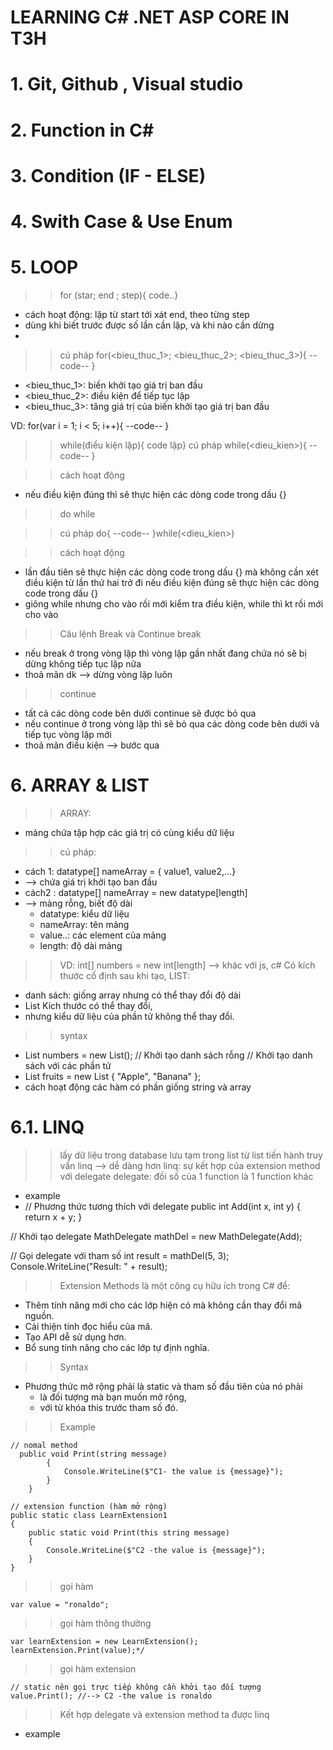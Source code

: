 ﻿
# LEARNING C# .NET ASP CORE IN T3H

# 1. Git, Github , Visual studio

# 2. Function in C#

# 3. Condition (IF - ELSE)

# 4. Swith Case & Use Enum 

# 5. LOOP
>> for (star; end ; step){ code..}
- cách hoạt động: lặp từ start tới xát end, theo từng step
- dùng khi biết trước được số lần cần lặp, và khi nào cần dừng
- 
>> cú pháp
  for(<bieu_thuc_1>; <bieu_thuc_2>; <bieu_thuc_3>){
      --code--
  }

  - <bieu_thuc_1>: biến khởi tạo giá trị ban đầu
  - <bieu_thuc_2>: điều kiện để tiếp tục lặp
  - <bieu_thuc_3>: tăng giá trị của biến khởi tạo giá trị ban đầu

  VD: for(var i = 1; i < 5; i++){
      --code--
  }

>> while(điều kiện lặp){ code lặp}
 >> cú pháp
  while(<dieu_kien>){
      --code--
  }

  >> cách hoạt động
  - nếu điều kiện đúng thì sẽ thực hiện các dòng code trong dấu {}

>> do while

>> cú pháp
  do{
      --code--
  }while(<dieu_kien>)

  >> cách hoạt động
  - lần đầu tiên sẽ thực hiện các dòng code trong dấu {} mà không cần xét điều kiện
    từ lần thứ hai trở đi nếu điều kiện đúng sẽ thực hiện các dòng code trong dấu {}
- giông while nhưng cho vào rồi mới kiểm tra điều kiện, while thì kt rồi mới cho vào

>>Câu lệnh Break và Continue 
  >> break
  - nếu break ở trong vòng lặp thì vòng lặp gần nhất đang chứa nó sẽ bị dừng không tiếp tục lặp nữa
  - thoả mãn dk --> dừng vòng lặp luôn

  >> continue
  - tất cả các dòng code bên dưới continue sẽ được bỏ qua
  - nếu continue ở trong vòng lặp thì sẽ bỏ qua các dòng code bên dưới và tiếp tục vòng lặp mới
  - thoả mãn điều kiện --> bước qua 


# 6. ARRAY & LIST
>> ARRAY: 
- mảng chứa tập hợp các giá trị có cùng kiểu dữ liệu
>> cú pháp:
- cách 1: datatype[] nameArray = { value1, value2,...}
 - --> chứa giá trị khởi tạo ban đầu
- cách2 : datatype[] nameArray = new datatype[length] 
 - --> mảng rỗng, biết độ dài
    - datatype: kiểu dữ liệu
    - nameArray: tên mảng
    - value..: các element của mảng
    - length: độ dài mảng
>> VD:  int[] numbers = new int[length]
--> khác với js, c# Có kích thước cố định sau khi tạo,
>> LIST:
- danh sách: giống array nhưng có thể thay đổi độ dài
-  List<T> Kích thước có thể thay đổi, 
- nhưng kiểu dữ liệu của phần tử không thể thay đổi.
>> syntax
- List<int> numbers = new List<int>(); // Khởi tạo danh sách rỗng
 // Khởi tạo danh sách với các phần tử
- List<string> fruits = new List<string> { "Apple", "Banana" }; 
- cách hoạt động các hàm có phần giống string và array
# 6.1. LINQ
>> lấy dữ liệu trong database lưu tạm trong list 
>> từ list tiến hành truy vấn linq --> dễ dàng hơn
>> linq: sự kết hợp của extension method với delegate
>> delegate: đối số của 1 function là 1 function khác
- example
- // Phương thức tương thích với delegate
public int Add(int x, int y)
{
    return x + y;
}

// Khởi tạo delegate
MathDelegate mathDel = new MathDelegate(Add);

// Gọi delegate với tham số
int result = mathDel(5, 3);
Console.WriteLine("Result: " + result);

>> Extension Methods là một công cụ hữu ích trong C# để:

- Thêm tính năng mới cho các lớp hiện có mà không cần thay đổi mã nguồn.
- Cải thiện tính đọc hiểu của mã.
- Tạo API dễ sử dụng hơn.
- Bổ sung tính năng cho các lớp tự định nghĩa.
>> Syntax
- Phương thức mở rộng phải là static và tham số đầu tiên của nó phải 
  - là đối tượng mà bạn muốn mở rộng, 
  - với từ khóa this trước tham số đó.
>> Example

    // nomal method
      public void Print(string message)
            {
                Console.WriteLine($"C1- the value is {message}");
            }   
        }

    // extension function (hàm mở rộng)
    public static class LearnExtension1
    {
        public static void Print(this string message)
        {
            Console.WriteLine($"C2 -the value is {message}");
        }
    }
>>gọi hàm

    var value = "ronaldo";
>> gọi hàm thông thường

    var learnExtension = new LearnExtension(); 
    learnExtension.Print(value);*/
>> gọi hàm extension

    // static nên gọi trực tiếp không cần khởi tạo đối tượng
    value.Print(); //--> C2 -the value is ronaldo
>> Kết hợp delegate và extension method ta được linq
- example